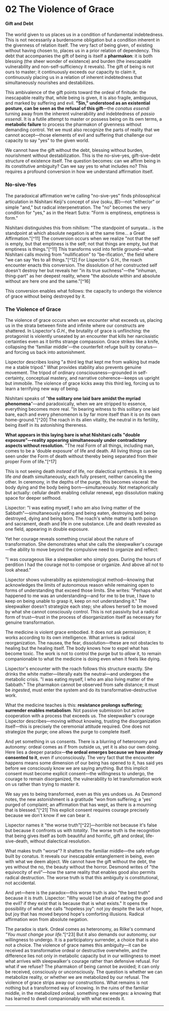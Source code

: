 # 02 The Violence of Grace

#### Gift and Debt

The world given to us places us in a condition of fundamental indebtedness. This is not necessarily a burdensome obligation but a condition inherent in the givenness of relation itself. The very fact of being given, of existing without having chosen to, places us in a prior relation of dependency. This debt that accompanies the gift of being is itself a **pharmakon**: it is both blessing (the sheer wonder of existence) and burden (the inescapable vulnerability and non-self-sufficiency it reveals). The gift of being is not ours to master; it continuously exceeds our capacity to claim it, continuously placing us in a relation of inherent indebtedness that simultaneously nourishes and destabilizes.

This ambivalence of the gift points toward the ordeal of finitude: the inescapable reality that, while being is given, it is also fragile, ambiguous, and marked by suffering and evil. **"Sin," understood as an existential posture, can be seen as the refusal of this gift**—the  _conatus essendi_ turning away from the inherent vulnerability and indebtedness of _passio essendi_. It is a futile attempt to master or possess being on its own terms, a **metabolic failure** to process the pharmakon of givenness without demanding control. Yet we must also recognize the parts of reality that we cannot accept—those elements of evil and suffering that challenge our capacity to say "yes" to the given world.

We cannot have the gift without the debt, blessing without burden, nourishment without destabilization. This is the no-sive-yes, gift-sive-debt structure of existence itself. The question becomes: can we affirm being in its constitutive ambiguity? Can we say yes to what includes no? This requires a profound conversion in how we understand affirmation itself.

### No-sive-Yes

The paradoxical affirmation we're calling "no-sive-yes" finds philosophical articulation in Nishitani Keiji's concept of _sive_ (soku, 即)—not "either/or" or simple "and," but radical interpenetration. The "no" becomes the very condition for "yes," as in the Heart Sutra: "Form is emptiness, emptiness is form."

Nishitani distinguishes this from nihilism: "The standpoint of sunyata... is the standpoint at which absolute negation is at the same time... a Great Affirmation."[^11] The conversion occurs when we realize "not that the self is empty, but that emptiness is the self; not that things are empty, but that emptiness is things."[^11] This transforms void into fertile ground—what Nishitani calls moving from "nullification" to "be-ification," the field where "we can say Yes to all things."[^12]
For Lispector's G.H., the roach encounter enacts this conversion. The dissolution of her constructed self doesn't destroy her but reveals her "in its true suchness"—the "inhuman, thing-part" as her deepest reality, where "the absolute within and absolute without are here one and the same."[^16]

This conversion enables what follows: the capacity to undergo the violence of grace without being destroyed by it.

### The Violence of Grace

The violence of grace occurs when we encounter what exceeds us, placing us in the strata between finite and infinite where our constructs are shattered. In Lispector's _G.H._, the brutality of grace is unflinching: the protagonist is violently unseated by an encounter that kills her narcissistic certainties even as it births strange compassion. Grace strikes like a knife, collapsing the 'familiar middle'—the counterfeit refuge built by conatus—and forcing us back into astonishment.

Lispector describes losing "a third leg that kept me from walking but made me a stable tripod." What provides stability also prevents genuine movement. The tripod of ordinary consciousness—grounded in self-certainty, conceptual mastery, and narrative coherence—keeps us upright but immobile. The violence of grace kicks away this third leg, forcing us to learn a terrifying new way of being.

Nishitani speaks of "**the solitary one laid bare amidst the myriad phenomena**"—and paradoxically, when we are stripped to essence, everything becomes more real. "In bearing witness to this solitary one laid bare, each and every phenomenon is by far more itself than it is on its own home-ground."[^20] The roach in its alien vitality, the neutral in its fertility, being itself in its astonishing thereness.

**What appears in this laying bare is what Nishitani calls "double exposure"—reality appearing simultaneously under contradictory aspects without resolution.** "The real Form of all things, including man, comes to be a 'double exposure' of life and death. All living things can be seen under the Form of death without thereby being separated from their proper Form of life."[^17]

This is not seeing death _instead_ of life, nor dialectical synthesis. It is seeing life _and_ death simultaneously, each fully present, neither canceling the other. In ceremony, in the depths of the purge, this becomes visceral: the body dying and the body being born—simultaneously. Not metaphorically but actually: cellular death enabling cellular renewal, ego dissolution making space for deeper selfhood.

Lispector: "I was eating myself, I who am also living matter of the Sabbath"—simultaneously eating and being eaten, destroying and being destroyed, dying and being born. The roach's white matter is both poison and sacrament, death and life in one substance. Life and death revealed as one field, appearing in double exposure.

Yet her courage reveals something crucial about the nature of transformation. She demonstrates what she calls the sleepwalker's courage—the ability to move beyond the compulsive need to organize and reflect:

"I was courageous like a sleepwalker who simply goes. During the hours of perdition I had the courage not to compose or organize. And above all not to look ahead."

Lispector shows vulnerability as epistemological method—knowing that acknowledges the limits of autonomous reason while remaining open to forms of understanding that exceed those limits. She writes: "Perhaps what happened to me was an understanding—and for me to be true, I have to keep on being unable to grasp it, keep on not understanding it." The sleepwalker doesn't strategize each step; she allows herself to be moved by what she cannot consciously control. This is not passivity but a radical form of trust—trust in the process of disorganization itself as necessary for genuine transformation.

The medicine is violent grace embodied. It does not ask permission; it works according to its own intelligence. What arrives is radical reorganization. The nausea, the fear, dissolution—these are not obstacles to healing but the healing itself. The body knows how to expel what has become toxic. The work is not to control the purge but to _allow_ it, to remain companionable to what the medicine is doing even when it feels like dying.

Lispector's encounter with the roach follows this structure exactly. She drinks the white matter—literally eats the neutral—and undergoes the metabolic crisis. "I was eating myself, I who am also living matter of the Sabbath." The pharmakon cannot be observed from safe distance; it must be _ingested_, must enter the system and do its transformative-destructive work.

What the medicine teaches is this: **resistance prolongs suffering; surrender enables metabolism**. Not passive submission but active cooperation with a process that exceeds us. The sleepwalker's courage Lispector describes—moving without knowing, trusting the disorganization itself—this is precisely the ceremonial attitude required. One does not strategize the purge; one allows the purge to complete itself.

And yet something in us consents. There is a blurring of heteronomy and autonomy: ordeal comes as if from outside us, yet it is also our own doing. Here lies a deeper paradox—**the ordeal emerges because we have already consented to it**, even if unconsciously. The very fact that the encounter happens means some dimension of our being has opened to it, has said yes before we consciously know we are saying anything. But this implicit consent must become explicit consent—the willingness to undergo, the courage to remain disorganized, the vulnerability to let transformation work on us rather than trying to master it.

We say yes to being transformed, even as this yes undoes us. As Desmond notes, the new astonishment is a gratitude "won from suffering; a 'yes' purged of complaint; an affirmation that has wept, as there is a mourning that is blessed."[^21] This explicit consent requires courage precisely because we don't know if we can bear it.

Lispector names it "the worse truth"[^22]—horrible not because it's false but because it confronts us with _totality_. The worse truth is the recognition that being gives itself as both beautiful and horrific, gift and ordeal, life-sive-death, without dialectical resolution.

What makes truth "worse"? It shatters the familiar middle—the safe refuge built by conatus. It reveals our inescapable entanglement in being, even with what we deem abject. We cannot have the gift without the debt, the yes without the no, the beauty without the horror. Desmond writes of "the equivocity of evil"—how the same reality that enables good also permits radical destruction. The worse truth is that this ambiguity is constitutional, not accidental.

And yet—here is the paradox—this worse truth is also "the best truth" because it is _truth_. Lispector: "Why would I be afraid of eating the good and the evil? if they exist that is because that is what exists." It opens the possibility of what she calls "hopeless joy": not joy despite the lack of hope, but joy that has moved beyond hope's comforting illusions. Radical affirmation won from absolute negation.

The paradox is stark. Ordeal comes as heteronomy, as Rilke's command _"You must change your life."_[^23] But it also demands our autonomy, our willingness to undergo. It is a participatory surrender, a choice that is also not a choice. The violence of grace names this ambiguity—it can be received as transformative ordeal or destructive overwhelm, and the difference lies not only in metabolic capacity but in our willingness to meet what arrives with sleepwalker's courage rather than defensive refusal. For what if we refuse? The pharmakon of being cannot be avoided; it can only be received, consciously or unconsciously. The question is whether we can metabolize reality, or whether we are metabolized by our refusal. The violence of grace strips away our constructions. What remains is not nothing but a transformed way of knowing. In the ruins of the familiar middle, in the metabolized ordeal, something new emerges: a knowing that has learned to dwell companionably with what exceeds it.

---
